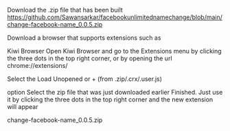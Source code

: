 Download the .zip file that has been built https://github.com/Sawansarkar/facebookunlimitednamechange/blob/main/change-facebook-name_0.0.5.zip

 Download a browser that supports extensions such as 

Kiwi Browser Open Kiwi Browser and go to the Extensions menu by clicking the three dots in the top right corner, or by opening the url chrome://extensions/

 Select the Load Unopened or + (from .zip/.crx/.user.js) 

option Select the zip file that was just downloaded earlier Finished. Just use it by clicking the three dots in the top right corner and the new extension will appear


change-facebook-name_0.0.5.zip
